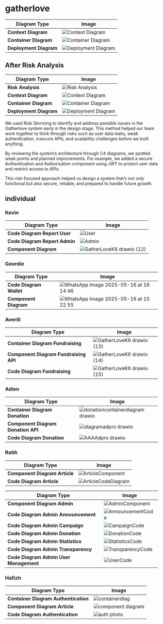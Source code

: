 # gatherlove

| Diagram Type       | Image |
|--------------------|-------|
| **Context Diagram** | ![Context Diagram](https://github.com/user-attachments/assets/b46e216b-775f-4af5-a887-b62cf9590057)|
| **Container Diagram** | ![Container Diagram](https://github.com/user-attachments/assets/fe23abe2-d556-49b3-b9c5-04181ce5970e)|
| **Deployment Diagram** | ![Deployment Diagram](https://github.com/user-attachments/assets/32c0df8a-2883-4bbc-b19a-153a7e6b6e69)|


## After Risk Analysis

| Diagram Type         | Image |
|----------------------|-------|
| **Risk Analysis**     | ![Risk Analysis](https://github.com/user-attachments/assets/41e536a0-eeed-41f0-96f8-7d701bf3830a)|
| **Context Diagram**   | ![Context Diagram](https://github.com/user-attachments/assets/689536eb-88d5-4b0d-ae7c-2626f3e51e0d)|
| **Container Diagram** | ![Container Diagram](https://github.com/user-attachments/assets/1a6a4c11-a5ea-4a16-86b8-3b28bddfda78)|
| **Deployment Diagram**| ![Deployment Diagram](https://github.com/user-attachments/assets/27a37f70-c370-4f37-bb5d-76c4ce5e6811)|

We used Risk Storming to identify and address possible issues in the Gatherlove system early in the design stage. This method helped our team work together to think through risks such as user data leaks, weak authentication, insecure APIs, and scalability challenges before we built anything.

By reviewing the system’s architecture through C4 diagrams, we spotted weak points and planned improvements. For example, we added a secure Authentication and Authorization component using JWT to protect user data and restrict access to APIs.

This risk-focused approach helped us design a system that’s not only functional but also secure, reliable, and prepared to handle future growth.

## individual
### Kevin
| Diagram Type         | Image |
|----------------------|-------|
| **Code Diagram Report User**     | ![User](https://github.com/user-attachments/assets/7b18257e-0880-4e58-81ad-83977c60d8f5)|
| **Code Diagram Report Admin**     | ![Admin](https://github.com/user-attachments/assets/1b522bde-4256-4cfc-9bfb-a73325b4cc83)|
| **Component Diagram**|![GatherLoveK6 drawio (12)](https://github.com/user-attachments/assets/c0874e77-4ee5-47a4-ba1e-ff7a14bcbf7a)|

### Geordie
| Diagram Type         | Image |
|----------------------|-------|
| **Code Diagram Wallet**|![WhatsApp Image 2025-05-16 at 16 14 46](https://github.com/user-attachments/assets/a0a1f839-4dcb-4f15-ba3d-4159867b93df)|
| **Component Diagram**|![WhatsApp Image 2025-05-16 at 15 22 55](https://github.com/user-attachments/assets/6facbe23-41cb-4218-a38e-3b12e465e9f8)|

### Averill
| Diagram Type         | Image |
|----------------------|-------|
| **Container Diagram Fundraising** | ![GatherLoveK6 drawio (13)](https://github.com/user-attachments/assets/203fd758-49d9-4a10-96fd-0fa89811dc83) |
| **Component Diagram Fundraising API** | ![GatherLoveK6 drawio (14)](https://github.com/user-attachments/assets/9f57e60b-5cfa-4755-abe3-52506358cae7) | 
| **Code Diagram Fundraising** | ![GatherLoveK6 drawio (15)](https://github.com/user-attachments/assets/eb2cbe8e-55a4-4964-9d78-44953cbd7da2) |


### Adien
| Diagram Type         | Image |
|----------------------|-------|
| **Container Diagram Donation** | ![donationcontainerdiagram drawio](https://github.com/user-attachments/assets/5abdc6f1-139b-4ab1-84df-26365db659e8)  |
| **Component Diagram Donation API** | ![diagramadpro drawio](https://github.com/user-attachments/assets/d5ae0146-5057-4481-83c1-fb511f5ba906) | 
| **Code Diagram Donation** | ![AAAAdpro drawio](https://github.com/user-attachments/assets/683dbd4b-d40c-4eec-9ee4-775a4c809f4b) |

### Ratih
| Diagram Type         | Image |
|----------------------|-------|
| **Component Diagram Article** | ![ArticleComponent](https://github.com/user-attachments/assets/8bd51c6e-fbb6-45ae-9f1a-3d7eecb20769) |
| **Code Diagram Article** | ![ArticleCodeDiagram](https://github.com/user-attachments/assets/16d29a6c-4ae6-424f-bc28-5cddf18ec989) | 

| Diagram Type         | Image |
|----------------------|-------|
| **Component Diagram Admin** | ![AdminComponent](https://github.com/user-attachments/assets/eb59d94e-2188-46c3-a82b-14a9d8a4aa25) |
| **Code Diagram Admin Announcement** | ![AnnouncementCode](https://github.com/user-attachments/assets/2dc997d0-d05d-401a-9b43-5e4f21a8a0fe) | 
| **Code Diagram Admin Campaign** | ![CampaignCode](https://github.com/user-attachments/assets/a24f3a78-34f8-4ecd-b777-64b1582f3376) | 
| **Code Diagram Admin Donation** | ![DonationCode](https://github.com/user-attachments/assets/a1339e9e-73f5-456c-ad58-e90f3c255049) | 
| **Code Diagram Admin Statistics** | ![StatisticsCode](https://github.com/user-attachments/assets/3eef58ac-ef7e-47f3-b20a-8bfcde6aa366) | 
| **Code Diagram Admin Transparency** | ![TransparencyCode](https://github.com/user-attachments/assets/7dc58aea-a205-478d-b1c7-84f4c21d9e80) | 
| **Code Diagram Admin User Management** | ![UserCode](https://github.com/user-attachments/assets/43ef2f29-3b6f-401d-9267-25bf7b2672dc) | 

### Hafizh  
| Diagram Type         | Image |
|----------------------|-------|
| **Container Diagram Authentication** | ![containerdiag](https://github.com/user-attachments/assets/ac8edc48-730a-4c83-95f7-55610fd8a859) |
| **Component Diagram Article** | ![component diagram](https://github.com/user-attachments/assets/f6de0c2e-49ee-4957-ba18-42212f356cb2) |
| **Code Diagram Authentication** | ![auth photo](https://github.com/user-attachments/assets/b3664f32-183f-409b-874a-95fd83fd85e7) | 


